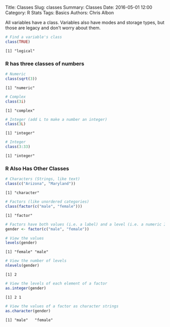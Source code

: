 Title: Classes
Slug: classes
Summary: Classes
Date: 2016-05-01 12:00
Category: R Stats
Tags: Basics
Authors: Chris Albon



All variables have a class. Variables also have modes and storage types, but those are legacy and don't worry about them.


```R
# Find a variable's class
class(TRUE)
```




    [1] "logical"



### R has three classes of numbers


```R
# Numeric
class(sqrt(3))
```




    [1] "numeric"




```R
# Complex
class(3i)
```




    [1] "complex"




```R
# Integer (add L to make a number an integer)
class(3L)
```




    [1] "integer"




```R
# Integer
class(3:33)
```




    [1] "integer"



### R Also Has Other Classes


```R
# Characters (Strings, like text)
class(c("Arizona", "Maryland"))
```




    [1] "character"




```R
# Factors (like unordered categories)
class(factor(c("male", "female")))
```




    [1] "factor"




```R
# Factors have both values (i.e. a label) and a level (i.e. a numeric ID number)
gender <- factor(c("male", "female"))
```


```R
# View the values
levels(gender)
```




    [1] "female" "male"  




```R
# View the number of levels
nlevels(gender)
```




    [1] 2




```R
# View the levels of each element of a factor
as.integer(gender)
```




    [1] 2 1




```R
# View the values of a factor as character strings
as.character(gender)
```




    [1] "male"   "female"
